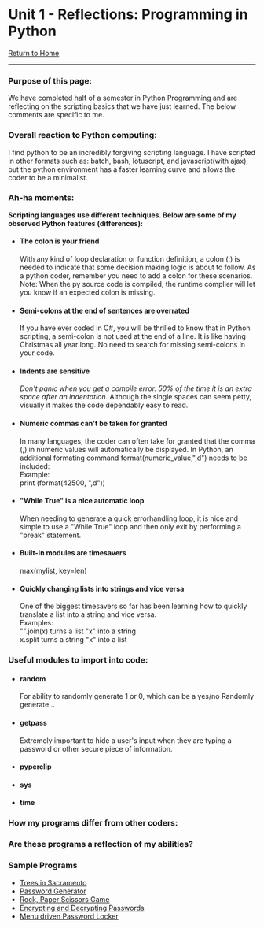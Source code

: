 # Unit 1 - Reflections: Programming in Python
[Return to Home](https://angie-gh.github.io/adix.github.io/)


*********************************************************************************** 


### Purpose of this page:
We have completed half of a semester in Python Programming and are reflecting on the scripting basics that we have just learned.  The below comments are specific to me.

### Overall reaction to Python computing:
I find python to be an incredibly forgiving scripting language. I have scripted in other formats such as: batch, bash, lotuscript, and javascript(with ajax), but the python environment has a faster learning curve and allows the coder to be a minimalist.    

### Ah-ha moments:
**Scripting languages use different techniques.  Below are some of my observed Python features (differences):**
- #### The colon is your friend
	With any kind of loop declaration or function definition, a colon (:) is needed to indicate that some decision making logic is about to follow.  As a python coder, remember you need to add a colon for these scenarios.  Note:  When the py source code is compiled, the runtime complier will let you know if an expected colon is missing.
- #### Semi-colons at the end of sentences are overrated
	If you have ever coded in C#, you will be thrilled to know that in Python scripting, a semi-colon is not used at the end of a line.  It is like having Christmas all year long.  No need to search for missing semi-colons in your code.
- #### Indents are sensitive
	*Don't panic when you get a compile error.  50% of the time it is an extra space after an indentation.*
	Although the single spaces can seem petty, visually it makes the code dependably easy to read.
- #### Numeric commas can't be taken for granted
	In many languages, the coder can often take for granted that the comma (,) in numeric values will automatically be displayed.  In Python, an additional formating command format(numeric_value,",d") needs to be included:
	<br/>Example:
	<br/>print (format(42500, ",d"))
- #### "While True" is a nice automatic loop
	When needing to generate a quick errorhandling loop, it is nice and simple to use a "While True" loop and then only exit by performing a "break" statement. 
- #### Built-In modules are timesavers
	max(mylist, key=len)
- #### Quickly changing lists into strings and vice versa
	One of the biggest timesavers so far has been learning how to quickly translate a list into a string and vice versa.
	<br/>Examples:
	<br/>"".join(x)    turns a list "x" into a string
	<br/>x.split    turns a string "x" into a list

### Useful modules to import into code:
- #### random
	For ability to randomly generate 1 or 0, which can be a yes/no 
	Randomly generate...
- #### getpass
	Extremely important to hide a user's input when they are typing a password or other secure piece of information.
- #### pyperclip

- #### sys

- #### time

### How my programs differ from other coders:

### Are these programs a reflection of my abilities?

### Sample Programs
- [Trees in Sacramento](https://github.com/Angie-gh/unit1/blob/master/week02_Trees_Angie.py)
- [Password Generator](https://angie-gh.github.io/adix.github.io/hackathon.md)
- [Rock, Paper Scissors Game](https://angie-gh.github.io/adix.github.io/hackathon.md)
- [Encrypting and Decrypting Passwords](https://angie-gh.github.io/adix.github.io/hackathon.md)
- [Menu driven Password Locker](https://angie-gh.github.io/adix.github.io/hackathon.md)

